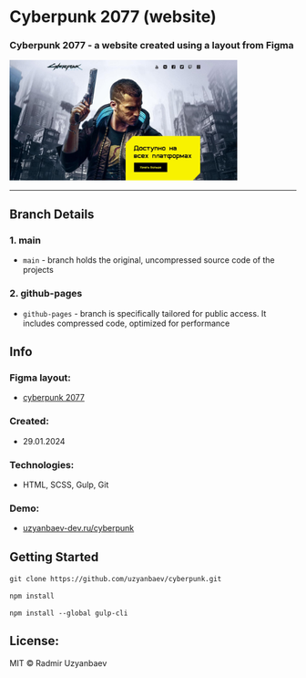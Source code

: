# Cyberpunk 2077 (website)
### Cyberpunk 2077 - a website created using a layout from Figma

<img width="400" src="https://github.com/uzyanbaev/cyberpunk/blob/main/src/img/cyberpunk.jpg">

<hr>

## Branch Details

### 1. main
- `main` - branch holds the original, uncompressed source code of the projects
### 2. github-pages
- `github-pages` - branch is specifically tailored for public access. It includes compressed code, optimized for performance

## Info
### Figma layout:
- [cyberpunk 2077](https://www.figma.com/file/cyOuCcxqhxwqCrillGbcFm/Cyberpunk?type=design&node-id=0%3A1&t=qeQyGCDGdRDR9bfR-1)
### Created:
- 29.01.2024
### Technologies:
- HTML, SCSS, Gulp, Git

### Demo:
- [uzyanbaev-dev.ru/cyberpunk](https://uzyanbaev-dev.ru/cyberpunk)

## Getting Started
```
git clone https://github.com/uzyanbaev/cyberpunk.git
```

```
npm install
```

```
npm install --global gulp-cli
```

## License:
MIT © Radmir Uzyanbaev
